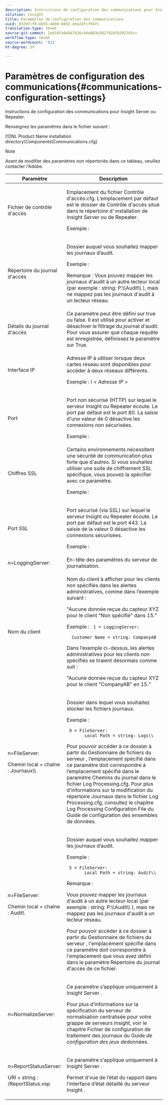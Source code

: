 ```yaml
---
description: Instructions de configuration des communications pour Insight Server ou Repeater.
solution: Insight
title: Paramètres de configuration des communications
uuid: 03297cf0-eb55-4db0-b692-eba24fcf947c
translation-type: tm+mt
source-git-commit: 2ed16fa0d447426c4de863e502792bfb292765cc
workflow-type: tm+mt
source-wordcount: '511'
ht-degree: 5%

---
```



# Paramètres de configuration des communications{#communications-configuration-settings}

Instructions de configuration des communications pour Insight Server ou Repeater.

Renseignez les paramètres dans le fichier suivant :

[!DNL Product Name installation directory\Components\Communications.cfg]

>[!NOTE]
>
>Avant de modifier des paramètres non répertoriés dans ce tableau, veuillez contacter l&#39;Adobe.

<table id="table_C87F1150E53548F484A8C0CFE91F1079"> 
 <thead> 
  <tr> 
   <th colname="col1" class="entry"> Paramètre </th> 
   <th colname="col2" class="entry"> Description </th> 
  </tr> 
 </thead>
 <tbody> 
  <tr> 
   <td colname="col1"> Fichier de contrôle d'accès </td> 
   <td colname="col2"> <p>Emplacement du <span class="filepath"> fichier </span> Contrôle d'accès.cfg. L’emplacement par défaut est le dossier de <span class="filepath"> Contrôle d'accès </span> situé dans le répertoire d’ <span class="keyword"> installation de </span> Insight Server <span class="wintitle"> </span> ou de Repeater. </p> <p>Exemple : <filepath></filepath> </p> </td> 
  </tr> 
  <tr> 
   <td colname="col1"> Répertoire du journal d'accès </td> 
   <td colname="col2"> <p>Dossier auquel vous souhaitez mapper les journaux d’audit. </p> <p>Exemple : <filepath></filepath> </p> <p> <p>Remarque :  Vous pouvez mapper les journaux d'audit à un autre lecteur local (par exemple : <span class="filepath"> string: P:\\Audit\\ </span>), mais ne mappez pas les journaux d'audit à un lecteur réseau. </p> </p> </td> 
  </tr> 
  <tr> 
   <td colname="col1"> Détails du journal d'accès </td> 
   <td colname="col2"> Ce paramètre peut être défini sur true ou false. Il est utilisé pour activer et désactiver le filtrage du journal d'audit. Pour vous assurer que chaque requête est enregistrée, définissez le paramètre sur True. </td> 
  </tr> 
  <tr> 
   <td colname="col1"> Interface IP </td> 
   <td colname="col2"> <p>Adresse IP à utiliser lorsque deux cartes réseau sont disponibles pour accéder à deux réseaux différents. </p> <p>Exemple : I <filepath></filepath><i>&lt; <span class="filepath"> Adresse IP </span>&gt;</i> </p> </td> 
  </tr> 
  <tr> 
   <td colname="col1"> Port </td> 
   <td colname="col2"> <p>Port non sécurisé (HTTP) sur lequel le serveur <span class="keyword"> Insight </span> ou <span class="wintitle"> Repeater </span> écoute. Le port par défaut est le port 80. La saisie d'une valeur de 0 désactive les connexions non sécurisées. </p> <p>Exemple : <filepath></filepath> </p> </td> 
  </tr> 
  <tr> 
   <td colname="col1"> Chiffres SSL </td> 
   <td colname="col2"> Certains environnements nécessitent une sécurité de communication plus forte que d'autres. Si vous souhaitez utiliser une suite de chiffrement SSL spécifique, vous pouvez la spécifier avec ce paramètre. <p>Exemple : <filepath></filepath> </p> </td> 
  </tr> 
  <tr> 
   <td colname="col1"> Port SSL </td> 
   <td colname="col2"> <p>Port sécurisé (via SSL) sur lequel le serveur <span class="keyword"> Insight </span> ou <span class="wintitle"> Repeater </span> écoute. Le port par défaut est le port 443. La saisie de la valeur 0 désactive les connexions sécurisées. </p> <p>Exemple : <span class="filepath"></span> </p> <filepath></filepath> </td> 
  </tr> 
  <tr> 
   <td colname="col1"> <i>n=</i>LoggingServer: </td> 
   <td colname="col2"> En-tête des paramètres du serveur de journalisation. </td> 
  </tr> 
  <tr> 
   <td colname="col1"> Nom du client </td> 
   <td colname="col2"> <p>Nom du client à afficher pour les clients non spécifiés dans les alertes administratives, comme dans l’exemple suivant : </p> <p>"Aucune donnée reçue du capteur XYZ pour le client "Non spécifié" dans 15." </p> <p>Exemple : <code> 1&nbsp;=&nbsp;LoggingServer:&nbsp; 
      &nbsp;&nbsp;Customer&nbsp;Name&nbsp;=&nbsp;string:&nbsp;CompanyAB </code> </p> <p>Dans l’exemple ci-dessus, les alertes administratives pour les clients non spécifiés se liraient désormais comme suit : </p> <p>"Aucune donnée reçue du capteur XYZ pour le client "CompanyAB" en 15." </p> </td> 
  </tr> 
  <tr> 
   <td colname="col1"> <p> <i>n=</i>FileServer: </p> <p> Chemin local = chaîne : Journaux\\ </p> </td> 
   <td colname="col2"> <p>Dossier dans lequel vous souhaitez stocker les fichiers journaux. </p> <p>Exemple : </p> <code> 9&nbsp;=&nbsp;FileServer:&nbsp; 
     &nbsp;&nbsp;Local&nbsp;Path&nbsp;=&nbsp;string:&nbsp;Logs\\ </code> <p>Pour pouvoir accéder à ce dossier à partir du Gestionnaire de fichiers du <span class="wintitle"> serveur </span>, l’emplacement spécifié dans ce paramètre doit correspondre à l’emplacement spécifié dans le paramètre Chemins du journal dans le <span class="filepath"> fichier </span> Log Processing.cfg. Pour plus d'informations sur la modification du répertoire Journaux dans le <span class="filepath"> fichier Log Processing.cfg, consultez le chapitre Log Processing Configuration File du Guide </span> de configuration des ensembles de <i></i>données. </p> </td> 
  </tr> 
  <tr> 
   <td colname="col1"> <p> <i>n=</i>FileServer: </p> <p> Chemin local = chaîne : Audit\ </p> </td> 
   <td colname="col2"> <p>Dossier auquel vous souhaitez mapper les journaux d’audit. </p> <p>Exemple : </p> <code> 5&nbsp;=&nbsp;FileServer:&nbsp; 
     &nbsp;&nbsp;Local&nbsp;Path&nbsp;=&nbsp;string:&nbsp;Audit\\ </code> <p>Remarque :  <p>Vous pouvez mapper les journaux d'audit à un autre lecteur local (par exemple : <span class="filepath"> string: P:\\Audit\\ </span>), mais ne mappez pas les journaux d'audit à un lecteur réseau. </p> <p>Pour pouvoir accéder à ce dossier à partir du Gestionnaire de fichiers du <span class="wintitle"> serveur </span>, l'emplacement spécifié dans ce paramètre doit correspondre à l'emplacement que vous avez défini dans le paramètre Répertoire du journal d'accès de ce fichier. </p> </p> </td> 
  </tr> 
  <tr> 
   <td colname="col1"> <i>n=</i>NormalizeServer: </td> 
   <td colname="col2"> <p>Ce paramètre s’applique uniquement à <span class="keyword"> Insight Server </span>. </p> <p>Pour plus d’informations sur la spécification du serveur de normalisation centralisée pour votre <span class="keyword"> grappe de serveurs </span> Insight, voir le chapitre Fichier de configuration de traitement des journaux du Guide <i>de configuration des jeux de</i>données. </p> </td> 
  </tr> 
  <tr> 
   <td colname="col1"> <p> <i>n=</i>ReportStatusServer: </p> <p> URI = string : /ReportStatus.vsp </p> </td> 
   <td colname="col2"> <p>Ce paramètre s’applique uniquement à <span class="keyword"> Insight Server </span>. </p> <p>Permet d’vue <span class="keyword"> de l’état du rapport dans l’interface d’état détaillé du serveur </span> Insight <span class="keyword"> </span>. </p> </td> 
  </tr> 
 </tbody> 
</table>
